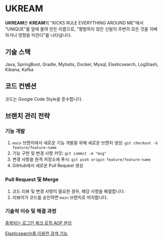 # UKREAM

**UKREAM**은 **KREAM**의 "KICKS RULE EVERYTHING AROUND ME"에서 "UNIQUE"를 앞에 붙여 만든 이름으로, "평범하지 않은 신발이 주변의 모든 것을 지배하거나 영향을 미친다"를 나타냅니다.

## 기술 스택

Java, SpringBoot, Gradle, Mybatis, Docker, Mysql, Elasticsearch, LogStash, Kibana, Kafka

## 코드 컨벤션

코드는 Google Code Style을 준수합니다.

## 브랜치 관리 전략


### 기능 개발

1. `main` 브랜치에서 새로운 기능 개발을 위해 새로운 브랜치 생성: `git checkout -b feature/feature-name`
2. 기능 구현 및 변경 사항 커밋: `git commit -m "msg"`
3. 변경 사항을 원격 저장소에 푸시: `git push origin feature/feature-name`
4. GitHub에서 새로운 Pull Request 생성

### Pull Request 및 Merge

1. 코드 리뷰 및 변경 사항이 필요한 경우, 해당 사항을 해결합니다.
2. 리뷰어가 코드를 승인하면 `main` 브랜치로 머지합니다.


### 기술적 이슈 및 해결 과정

[중복되는 로그인 체크 로직 AOP 분리](https://www.notion.so/AOP-a9baff5c12d7490c83e49f36b89210d2?pvs=4)

[Elasticsearch를 이용한 검색 기능](https://www.notion.so/Elasticsearch-f136ca2d556542d9a791b3a0fb8af27b)




